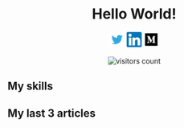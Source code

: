 <h1 align="center">Hello World!</h1>

<p align="center">
  <a href="https://twitter.com/defoebrand"><img alt="twitter logo" height="30" src="images/twitter.png"/></a>
  <a href="https://www.linkedin.com/in/defoebrand/"><img alt="linkedin logo" height="30" src="images/linkedin.png"/></a>
  <a href="https://medium.com/@defoe.brand"><img  height="30" alt="medium logo" src="images/medium.png"/></a>
</p>


<p align='center'>
  <img align='center' alt="visitors count" src="https://visitor-badge.glitch.me/badge?page_id=defoebrand.defoebrand">
 </p>



## My skills



## My last 3 articles
